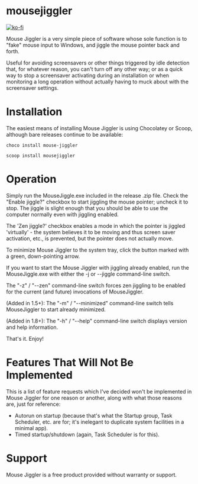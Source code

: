 mousejiggler
============

[![ko-fi](https://www.ko-fi.com/img/githubbutton_sm.svg)](https://ko-fi.com/I3I1VA18)

Mouse Jiggler is a very simple piece of software whose sole function is to "fake" mouse input to Windows, and 
jiggle the mouse pointer back and forth.

Useful for avoiding screensavers or other things triggered by idle detection that, for whatever reason, you 
can't turn off any other way; or as a quick way to stop a screensaver activating during an installation or 
when monitoring a long operation without actually having to muck about with the screensaver settings.

Installation
============

The easiest means of installing Mouse Jiggler is using Chocolatey or Scoop, although bare releases continue to be available:

`choco install mouse-jiggler`

`scoop install mousejiggler`

Operation
=========

Simply run the MouseJiggle.exe included in the release .zip file. Check the "Enable jiggle?" checkbox to start
jiggling the mouse pointer; uncheck it to stop. The jiggle is slight enough that you should be able to use the
computer normally even with jiggling enabled.

The 'Zen jiggle?' checkbox enables a mode in which the pointer is jiggled 'virtually' - the system believes it
to be moving and thus screen saver activation, etc., is prevented, but the pointer does not actually move.

To minimize Mouse Jiggler to the system tray, click the button marked with a green, down-pointing arrow.

If you want to start the Mouse Jiggler with jiggling already enabled, run the MouseJiggle.exe with either the
-j or --jiggle command-line switch.

The "-z" / "--zen" command-line switch forces zen jiggling to be enabled for the current (and future) invocations
of MouseJiggler.

(Added in 1.5+): The "-m" / "--minimized" command-line switch tells MouseJiggler to start already minimized.

(Added in 1.8+): The "-h" / "--help" command-line switch displays version and help information.

That's it. Enjoy!

Features That Will Not Be Implemented
=====================================

This is a list of feature requests which I've decided won't be implemented in Mouse Jiggler for one reason or another, along with what those reasons are, just for reference:

 * Autorun on startup (because that's what the Startup group, Task Scheduler, etc. are for; it's inelegant to duplicate system facilities in a minimal app).
 * Timed startup/shutdown (again, Task Scheduler is for this).

Support
=======

Mouse Jiggler is a free product provided without warranty or support.
